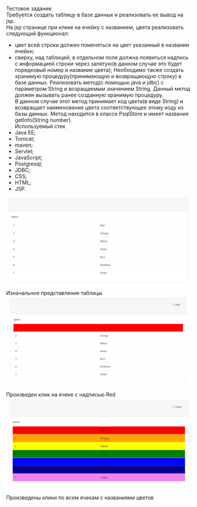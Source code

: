 Тестовое задание<br>
Требуется создать таблицу в базе данных и реализовать ее вывод на jsp. <br>
На jsp странице при клике на ячейку с названием, цвета реализовать следующий функционал:
 - цвет всей строки должен поменяться на цвет указанный в названии ячейки;
 - сверху, над таблицей, в отдельном поле должна появиться надпись с информацией строки через запятую(в данном случае это будет порядковый номер и название цвета);
Необходимо также создать хранимую процедуру(принимающую и возвращающую строку) в базе данных. Реализовать метод(с помощью java и jdbс) с параметром String и возращаемым значением String. Данный метод должен вызывать ранее созданную хранимую процедуру.  
В данном случае этот метод принимает код цвета(в виде String) и возвращает наименование цвета соответствующее этому коду из базы данных. Метод находится в классе PsqlStore и имеет название getInfo(String number).<br>
Используемый стек<br>
 - Java EE;
 - Tomcat;
 - maven;
 - Servlet;
 - JavaScript;
 - Postgresql;
 - JDBC;
 - CSS;
 - HTML;
 - JSP.
 
 ![ScreenShot](img/1.png)
 Изначальное представление таблицы
 ![ScreenShot](img/2.png)
 Произведен клик на ячеке с надписью Red
 ![ScreenShot](img/3.png)
 Произведены клики по всем ячекам с названиями цветов